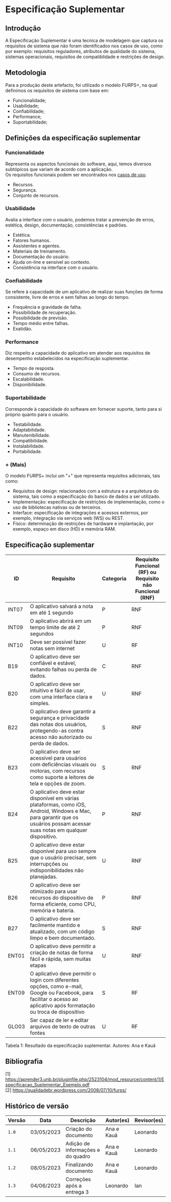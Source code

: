 # Especificação Suplementar

## Introdução

A Especificação Suplementar é uma tecnica de modelagem que captura os requisitos de sistema que não foram identificados nos casos de uso, como por exemplo: requisitos reguladores, atributos de qualidade do sistema, sistemas operacionais, requisitos de compatiblidade e restrições de design.

## Metodologia

Para a produção deste artefacto, foi utilizado o modelo FURPS+, na qual definimos os requisitos de sistema com base em:

- Funcionalidade;
- Usabilidade;
- Confiabilidade;
- Performance;
- Suportabilidade;

## Definições da especificação suplementar

### Funcionalidade

Representa os aspectos funcionais do software, aqui, temos diversos subtópicos que variam de acordo com a aplicação.</br>
Os requisitos funcionais podem ser encontrados nos [casos de uso](https://github.com/Requisitos-de-Software/2023.1-Simplenote/tree/main/docs/modelagem/casos_de_uso.md).

- Recursos.
- Segurança.
- Conjunto de recursos.

### Usabilidade

Avalia a interface com o usuário, podemos tratar a prevenção de erros, estética, design, documentação, consistências e padrões.

- Estética.
- Fatores humanos.
- Assistentes e agentes.
- Materiais de treinamento.
- Documentação do usuário.
- Ajuda on-line e sensível ao contexto.
- Consistência na interface com o usuário.

### Confiabilidade

Se refere à capacidade de um aplicativo de realizar suas funções de forma consistente, livre de erros e sem falhas ao longo do tempo.

- Frequência e gravidade de falha.
- Possibilidade de recuperação.
- Possibilidade de previsão.
- Tempo médio entre falhas.
- Exatidão.

### Performance

Diz respeito a capacidade do aplicativo em atender aos requisitos de desempenho estabelecidos na especificação suplementar.

- Tempo de resposta.
- Consumo de recursos.
- Escalabilidade.
- Disponibilidade.

### Suportabilidade

Corresponde à capacidade do software em fornecer suporte, tanto para si próprio quanto para o usuário.

- Testabilidade.
- Adaptabilidade.
- Manutenibilidade.
- Compatibilidade.
- Instalabilidade.
- Portabilidade.

### + (Mais)

O modelo FURPS+ inclui um "+" que representa requisitos adicionais, tais como:

- Requisitos de design: relacionados com a estrutura e a arquitetura do sistema, tais como a especificação do banco de dados a ser utilizado.
- Implementação: especificação de restrições de implementação, como o uso de bibliotecas nativas ou de terceiros.
- Interface: especificação de integrações e acessos externos, por exemplo, integração via serviços web (WS) ou REST.
- Físico: determinação de restrições de hardware e implantação, por exemplo, espaço em disco (HD) e memória RAM.

## Especificação suplementar

| ID    | Requisito   | Categoria | Requisito Funcional (RF) ou Requisito não Funcional (RNF) |
| ----- | ----------- | --------- | ----------------------------------------------------- |
| INT07 | O aplicativo salvará a nota em até 1 segundo  | P       | RNF |
| INT09 | O aplicativo abrirá em um tempo limite de até 2 segundos  | P         | RNF |
| INT10 | Deve ser possível fazer notas sem internet   | U         | RF |
| B19   | O aplicativo deve ser confiável e estável, evitando falhas ou perda de dados.  | C         | RNF |
| B20   | O aplicativo deve ser intuitivo e fácil de usar, com uma interface clara e simples.  | U         | RNF |
| B22   | O aplicativo deve garantir a segurança e privacidade das notas dos usuários, protegendo-as contra acesso não autorizado ou perda de dados.  | S         | RNF |
| B23   | O aplicativo deve ser acessível para usuários com deficiências visuais ou motoras, com recursos como suporte a leitores de tela e opções de zoom. | S    | RNF |
| B24   | O aplicativo deve estar disponível em várias plataformas, como iOS, Android, Windows e Mac, para garantir que os usuários possam acessar suas notas em qualquer dispositivo. | P         | RNF |
| B25   | O aplicativo deve estar disponível para uso sempre que o usuário precisar, sem interrupções ou indisponibilidades não planejadas. | U         | RNF |
| B26   | O aplicativo deve ser otimizado para usar recursos do dispositivo de forma eficiente, como CPU, memória e bateria.   | P    | RNF |
| B27   | O aplicativo deve ser facilmente mantido e atualizado, com um código limpo e bem documentado.      | S         | RNF |
| ENT01 | O aplicativo deve permitir a criação de notas de forma fácil e rápida, sem muitas etapas   | U         | RNF |
| ENT09 | O aplicativo deve permitir o login com diferentes opções, como e-mail, Google ou Facebook, para facilitar o acesso ao aplicativo após formatação ou troca de dispositivo     | S         | RF |
| GLO03 | Ser capaz de ler e editar arquivos de texto de outras fontes       | U       | RF |

Tabela 1: Resultado da especificação suplementar.
Autores: Ana e Kauã

## Bibliografia

[1] <https://aprender3.unb.br/pluginfile.php/2523104/mod_resource/content/1/Especificacao_Suplementar_Exemplo.pdf> </br>
[2] <https://qualidadebr.wordpress.com/2008/07/10/furps/>

## Histórico de versão

| Versão | Data       | Descrição                         | Autor(es)  | Revisor(es) |
| ------ | ---------- | --------------------------------- | ---------- | ----------- |
| `1.0`  | 03/05/2023 | Criação do documento              | Ana e Kauã | Leonardo    |
| `1.1`  | 06/05/2023 | Adição de informações e do quadro | Ana e Kauã | Leonardo    |
| `1.2`  | 08/05/2023 | Finalizando documento             | Ana e Kauã | Leonardo    |
| `1.3`  | 04/06/2023 | Correções após a entrega 3        | Leonardo   | Ian         |
